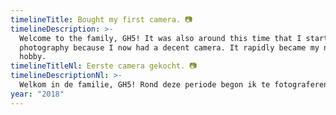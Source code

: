 ```yaml
---
timelineTitle: Bought my first camera. 📷
timelineDescription: >-
  Welcome to the family, GH5! It was also around this time that I started doing
  photography because I now had a decent camera. It rapidly became my new favourite
  hobby.
timelineTitleNl: Eerste camera gekocht. 📷
timelineDescriptionNl: >-
  Welkom in de familie, GH5! Rond deze periode begon ik te fotograferen, want ik had eindelijk een degelijke camera. Het werd snel mijn favoriete bezigheid.
year: "2018"
---
```

